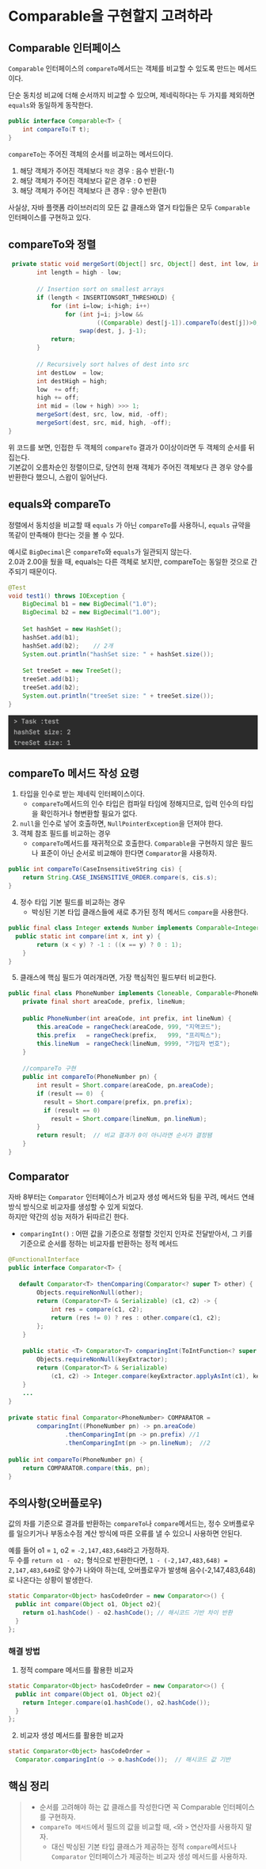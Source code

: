 # Comparable을 구현할지 고려하라
## Comparable 인터페이스
`Comparable` 인터페이스의 `compareTo`메서드는 객체를 비교할 수 있도록 만드는 메서드이다.

단순 동치성 비교에 더해 순서까지 비교할 수 있으며, 제네릭하다는 두 가지를 제외하면 `equals`와 동일하게 동작한다.
```java
public interface Comparable<T> {
	int compareTo(T t);
}
```

`compareTo`는 주어진 객체의 순서를 비교하는 메서드이다.
1. 해당 객체가 주어진 객체보다 `작은` 경우 : 음수 반환(-1)
2. 해당 객체가 주어진 객체보다 같은 경우 : 0 반환
3. 해당 객체가 주어진 객체보다 큰 경우 : 양수 반환(1)

사실상, 자바 플랫폼 라이브러리의 모든 값 클래스와 열거 타입들은 모두 `Comparable` 인터페이스를 구현하고 있다.

## compareTo와 정렬
```java
 private static void mergeSort(Object[] src, Object[] dest, int low, int high, int off) {
        int length = high - low;

        // Insertion sort on smallest arrays
        if (length < INSERTIONSORT_THRESHOLD) {
            for (int i=low; i<high; i++)
                for (int j=i; j>low &&
                         ((Comparable) dest[j-1]).compareTo(dest[j])>0; j--)
                    swap(dest, j, j-1);
            return;
        }

        // Recursively sort halves of dest into src
        int destLow  = low;
        int destHigh = high;
        low  += off;
        high += off;
        int mid = (low + high) >>> 1;
        mergeSort(dest, src, low, mid, -off);
        mergeSort(dest, src, mid, high, -off);
}
```

위 코드를 보면, 인접한 두 객체의 `compareTo` 결과가 0이상이라면 두 객체의 순서를 뒤집는다.</br>
기본값이 오름차순인 정렬이므로, 당연히 현재 객체가 주어진 객체보다 큰 경우 양수를 반환한다 했으니, 스왑이 일어난다.

## equals와 compareTo
정렬에서 동치성을 비교할 때 `equals` 가 아닌 `compareTo`를 사용하니, `equals` 규약을 똑같이 만족해야 한다는 것을 볼 수 있다.

예시로 `BigDecimal`은 `compareTo`와 `equals`가 일관되지 않는다. </br>
2.0과 2.00을 뒀을 때, equals는 다른 객체로 보지만, compareTo는 동일한 것으로 간주되기 때문이다.
```java
@Test
void test1() throws IOException {
    BigDecimal b1 = new BigDecimal("1.0");
    BigDecimal b2 = new BigDecimal("1.00");

    Set hashSet = new HashSet();
    hashSet.add(b1);
    hashSet.add(b2);    // 2개
    System.out.println("hashSet size: " + hashSet.size());

    Set treeSet = new TreeSet();
    treeSet.add(b1);
    treeSet.add(b2);
    System.out.println("treeSet size: " + treeSet.size());
}
```
![img.png](img.png)

## compareTo 메서드 작성 요령
1. 타입을 인수로 받는 제네릭 인터페이스이다.
   - `compareTo`메서드의 인수 타입은 컴파일 타임에 정해지므로, 입력 인수의 타입을 확인하거나 형변환할 필요가 없다.
2. `null`을 인수로 넣어 호출하면, `NullPointerException`을 던져야 한다.
3. 객체 참조 필드를 비교하는 경우
    - `compareTo`메서드를 재귀적으로 호출한다. `Comparable`을 구현하지 않은 필드나 표준이 아닌 순서로 비교해야 한다면 `Comparator`을 사용하자.
```java
public int compareTo(CaseInsensitiveString cis) {
    return String.CASE_INSENSITIVE_ORDER.compare(s, cis.s);
}
```
4. 정수 타입 기본 필드를 비교하는 경우
   - 박싱된 기본 타입 클래스들에 새로 추가된 정적 메서드 `compare`을 사용한다.
```java
public final class Integer extends Number implements Comparable<Integer> {
  public static int compare(int x, int y) {
        return (x < y) ? -1 : ((x == y) ? 0 : 1);
    }
}
```
5. 클래스에 핵심 필드가 여러개라면, 가장 핵심적인 필드부터 비교한다.
```java
public final class PhoneNumber implements Cloneable, Comparable<PhoneNumber> {
    private final short areaCode, prefix, lineNum;

    public PhoneNumber(int areaCode, int prefix, int lineNum) {
        this.areaCode = rangeCheck(areaCode, 999, "지역코드");
        this.prefix   = rangeCheck(prefix,   999, "프리픽스");
        this.lineNum  = rangeCheck(lineNum, 9999, "가입자 번호");
    }
 
    //compareTo 구현
    public int compareTo(PhoneNumber pn) {
        int result = Short.compare(areaCode, pn.areaCode);
        if (result == 0)  {
          result = Short.compare(prefix, pn.prefix);
          if (result == 0)
            result = Short.compare(lineNum, pn.lineNum);
        }
        return result;  // 비교 결과가 0이 아니라면 순서가 결정됌 
    }
}
```

## Comparator
자바 8부터는 `Comparator` 인터페이스가 비교자 생성 메서드와 팀을 꾸려, 메서드 연쇄 방식 방식으로 비교자를 생성할 수 있게 되었다. </br>
하지만 약간의 성능 저하가 뒤따르긴 한다.

- `comparingInt()` : 어떤 값을 기준으로 정렬할 것인지 인자로 전달받아서, 그 키를 기준으로 순서를 정하는 비교자를 반환하는 정적 메서드
```java
@FunctionalInterface
public interface Comparator<T> {

   default Comparator<T> thenComparing(Comparator<? super T> other) {
        Objects.requireNonNull(other);
        return (Comparator<T> & Serializable) (c1, c2) -> {
            int res = compare(c1, c2);
            return (res != 0) ? res : other.compare(c1, c2);
        };
    }

    public static <T> Comparator<T> comparingInt(ToIntFunction<? super T> keyExtractor) {
        Objects.requireNonNull(keyExtractor);
        return (Comparator<T> & Serializable)
            (c1, c2) -> Integer.compare(keyExtractor.applyAsInt(c1), keyExtractor.applyAsInt(c2));
    }
    ...
}

private static final Comparator<PhoneNumber> COMPARATOR =
        comparingInt((PhoneNumber pn) -> pn.areaCode)
                .thenComparingInt(pn -> pn.prefix) //1
                .thenComparingInt(pn -> pn.lineNum);  //2

public int compareTo(PhoneNumber pn) {
    return COMPARATOR.compare(this, pn);
}
```

## 주의사항(오버플로우)
값의 차를 기준으로 결과를 반환하는 `compareTo`나 `compare`메서드는, 정수 오버플로우를 일으키거나 부동소수점 계산 방식에 따른 오류를 낼 수 있으니 사용하면 안된다.

예를 들어 o1 = `1`, o2 = `-2,147,483,648`라고 가정하자.</br>
두 수를 `return o1 - o2;` 형식으로 반환한다면, `1 - (-2,147,483,648) = 2,147,483,649`로 양수가 나와야 하는데, 오버플로우가 발생해 음수(-2,147,483,648)로 나온다는 상황이 발생한다.</br>
```java
static Comparator<Object> hasCodeOrder = new Comparator<>() {
  public int compare(Object o1, Object o2){
  	return o1.hashCode() - o2.hashCode(); // 해시코드 기반 차이 반환
  }
};
```

### 해결 방법
1. 정적 compare 메서드를 활용한 비교자
```java
static Comparator<Object> hasCodeOrder = new Comparator<>() {
  public int compare(Object o1, Object o2){
  	return Integer.compare(o1.hashCode(), o2.hashCode());
  }
};
```
2. 비교자 생성 메서드를 활용한 비교자
```java
static Comparator<Object> hasCodeOrder = 
  Comparator.comparingInt(o -> o.hashCode());  // 해시코드 값 기반
```

## 핵심 정리
> - 순서를 고려해야 하는 값 클래스를 작성한다면 꼭 Comparable 인터페이스를 구현하자.
> - `compareTo 메서드`에서 필드의 값을 비교할 때, `<`와 `>` 연산자를 사용하지 말자.
>   - 대신 박싱된 기본 타입 클래스가 제공하는 정적 `compare`메서드나 `Comparator` 인터페이스가 제공하는 비교자 생성 메서드를 사용하자.
